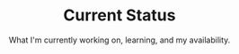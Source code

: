 ---
title: "Current Status"
subtitle: "What I'm currently working on, learning, and my availability."
status:
  - title: "Currently Building"
    icon: "Shield"
    description: "Working on an advanced zero-trust security framework for hybrid cloud environments. Integrating machine learning models for automated threat detection and response across AWS, Azure, and GCP. Also contributing to OWASP Cloud Security Project."
  - title: "Currently Learning"
    icon: "BookOpen"
    description: "Deepening my expertise in AI/ML for cybersecurity, exploring advanced Kubernetes security patterns, and studying emerging threats in cloud-native architectures. Currently preparing for the GIAC Cloud Security Automation (GCSA) certification."
  - title: "Availability"
    icon: "Coffee"
    availability: "Open to Opportunities"
    description: "Actively seeking challenging roles in cloud security architecture and DevSecOps. Particularly interested in positions involving multi-cloud security, zero-trust implementation, and security automation. Open to both full-time opportunities and consulting engagements."
---